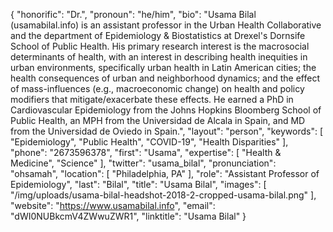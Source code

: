 {
  "honorific": "Dr.",
  "pronoun": "he/him",
  "bio": "Usama Bilal (usamabilal.info) is an assistant professor in the Urban Health Collaborative and the department of Epidemiology & Biostatistics at Drexel's Dornsife School of Public Health. His primary research interest is the macrosocial determinants of health, with an interest in describing health inequities in urban environments, specifically urban health in Latin American cities; the health consequences of urban and neighborhood dynamics; and the effect of mass-influences (e.g., macroeconomic change) on health and policy modifiers that mitigate/exacerbate these effects. He earned a PhD in Cardiovascular Epidemiology from the Johns Hopkins Bloomberg School of Public Health, an MPH from the Universidad de Alcala in Spain, and MD from the Universidad de Oviedo in Spain.",
  "layout": "person",
  "keywords": [
    "Epidemiology",
    "Public Health",
    "COVID-19",
    "Health Disparities"
  ],
  "phone": "2673596378",
  "first": "Usama",
  "expertise": [
    "Health & Medicine",
    "Science"
  ],
  "twitter": "usama_bilal",
  "pronunciation": "ohsamah",
  "location": [
    "Philadelphia, PA"
  ],
  "role": "Assistant Professor of Epidemiology",
  "last": "Bilal",
  "title": "Usama Bilal",
  "images": [
    "/img/uploads/usama-bilal-headshot-2018-2-cropped-usama-bilal.png"
  ],
  "website": "https://www.usamabilal.info",
  "email": "dWI0NUBkcmV4ZWwuZWR1",
  "linktitle": "Usama Bilal"
}